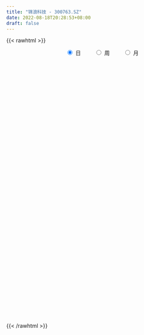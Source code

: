 ```yaml
---
title: "锦浪科技 - 300763.SZ"
date: 2022-08-18T20:28:53+08:00
draft: false
---
```

{{< rawhtml >}}
    <div style="text-align: center">
        <label style="padding: 1rem;"><input style="margin-right: .5rem" type="radio" name="period" value="D" checked onclick="period_change(this)">日</label>
        <label style="padding: 1rem;"><input style="margin-right: .5rem" type="radio" name="period" value="W" onclick="period_change(this)">周</label>
        <label style="padding: 1rem;"><input style="margin-right: .5rem" type="radio" name="period" value="M" onclick="period_change(this)">月</label>
    </div>
    <div id="chart" style="height: 700px;"></div> 
    <script type="text/javascript">
        const D_v = [40279.92,31168.54,26721.08,28369.38,25447.41,21806.49,27918.31,25628.71,38526.8,26231.8,24720.25,30643.71,26697.5,17139.54,19876.31,12736.8,14596.2,25427.96,15307.83,22863.9,20384.42,12599.42,11536.95,14955.8,16610.98,11494.59,9648.2,14814.1,17133.3,24264.2,19440.7,34513.9,39365.02,21603.6,38264.77,35035.13,19020.4,13875.3,23245.35,28483.9,15773.4,13287.3,17046.92,12385.1,27532.18,29155.22,26306.66,20721.39,21154.74,23249.9,17548.76,17144.36,18499.4,41276.29,21236.12,24826.1,21841.26,13998.0,30162.97,29680.68,23375.59,26377.7,20143.56,32414.74,21945.8,21957.44,18037.4,28616.95,17039.57,13580.81,12631.19,11256.21,17411.86,10955.0,14649.59,16531.97,22468.83,16587.07,14781.29,13678.29,8759.86,12810.75,14225.4,16498.48,12405.4,16312.4,15534.86,43201.67,33013.53,40260.75,27670.63,26703.7,28642.67,24816.56,17657.58,19869.63,19706.71,17432.09,33342.29,26842.65,28414.51,21382.72,26833.52,24219.33,25187.77,34716.99,23920.76,23130.6,35795.06,25558.79,25449.47,20877.87,19812.17,20897.28,13045.47,13015.75,12749.06,21970.42,20253.64,22012.93,28811.44,19296.47,22007.93,22491.28,26289.63,26251.55,23770.77,19723.42,17548.15,21526.48,36782.7,24168.78,19114.51,28396.15,23170.01,18652.26,20465.85,18139.62,13504.52,12297.7,13942.19,14930.26,11644.8,28467.24,20004.76,26312.21,21000.89,18284.0,18852.15,22712.73,26631.5,21877.98,16755.42,12976.86,20182.57,10660.72,12549.65,11009.35,8555.09,15298.24,20240.94,44934.76,34381.56,23375.61,24433.76,19002.94,24161.32,14983.26,24044.93,15587.47,19421.61,24091.07,16718.08,24948.04,22813.54,34126.82,19052.6,20989.77,22353.75,46838.96,32712.46,26419.03,23353.4,26324.79,28412.23,20111.38,24277.94,14496.6,21176.0,15164.22,19083.0,23998.1,15727.05,19151.52,18223.32,23888.0,17011.78,12719.19,15504.82,12440.7,16612.86,18102.03,14996.77,16362.31,24236.62,17671.14,19567.77,14940.46,13286.74,42911.69,50868.8,28828.65,29366.08,23047.48,26191.18,28423.55,23160.55,21438.12,37913.66,29102.09,24174.88,34376.74,53568.63,49820.72,49557.46,37653.97,41315.58,65644.3,58296.97,55300.93,40581.29,59485.91,34245.28,49438.06,33222.32,40963.57,36530.47,43614.03,62646.32,44026.79,46885.67,67654.13,63249.34,70448.99,64057.13,62259.43,111948.74,65419.67,54836.5,66969.35,59779.71,79156.83,54050.5,46431.98,57796.08,49735.98,51453.64,50715.21,52988.84,41667.63,50009.57,49152.6,55425.97,45054.72,43230.28,51731.79,36470.88,66169.55,63036.29,52860.62,48500.7,36884.0,58849.88,50468.62,56695.55,61638.82,42599.93,41093.0,46772.68,37137.24,25361.53,35373.94,76799.38,68957.99,40392.73,51375.35,38556.61,35258.44,34553.18,33141.05,56235.25,58420.79,41435.19,41202.1,59217.37,47046.83,34001.27,40320.35,58598.98,35401.4,41496.53,27930.79,69880.34,55647.97,45285.03,46258.28,41472.67,34823.3,35356.46,56023.01,33550.31,37288.35,34509.04,29792.73,32569.15,32746.76,25144.03,52184.6,48576.0,39737.76,47659.51,41168.8,39720.63,67596.56,63575.29,35411.33,31974.44,28322.05,25060.21,22349.61,40442.95,36782.39,42236.79,26067.85,18101.59,19407.64,22404.56,40844.28,54130.99,36468.76,25110.11,26788.98,25595.12,19512.71,23058.63,22947.25,27503.0,47326.39,41638.15,34342.42,31037.1,54623.65,31126.38,30516.88,39485.05,31621.18,34112.94,33631.77,31210.49,21590.44,22740.93,20964.04,54382.31,20244.45,31413.87,36521.08,38815.87,35565.42,35346.31,22984.85,21941.26,16553.57,12972.37,28828.6,18611.69,39233.3,24254.44,27543.0,29333.28,22827.92,23748.71,19168.49,23085.61,29760.19,23742.03,14072.12,17784.06,20140.84,38210.36,32398.52,30700.6,29765.89,16615.79,30125.8,42655.13,43155.42,26195.17,23884.08,56949.57,29331.6,22672.06,19648.98,20812.3,16395.45,23526.65,18320.82,12620.99,17402.11,14789.9,16261.4,20035.16,19348.24,16375.4,30916.14,31250.99,23226.03,20407.15,33034.68,19289.14,17310.2,28286.75,28419.18,43213.79,31219.32,35381.66,27430.4,17179.25,18158.84,28177.85,24756.19,15773.8,18470.01,12495.29,13186.95,21653.01,27426.5,22961.91,23426.11,19379.9,19053.86,24478.62,18624.39,16060.76,27732.34,33581.6,25898.13,31847.67,31949.46,28349.06,27033.28,50273.44,42937.26,107552.17,61654.28,54179.07,44576.69,98474.27,92763.03,96280.41,71699.01,48686.6,45806.59,43342.28,54538.0,52113.68,34752.63,49661.52,46412.84,39298.82,62745.7,68935.89,45159.87,43060.33,43652.44,49444.85,47861.57,89036.64,57302.64,34851.33,42648.55,40935.33,38618.0,39484.33,56196.5,43502.14,67705.96,75758.72,53616.5,38909.61,31107.59,29110.45,50328.74,27679.71,25748.76,34655.82,17228.64,30090.6,27968.92,24767.18,43797.48]
const D_histogram = [0.0,-0.0357378917,0.115486699,0.3648560883,0.8003211302,1.2958665991,1.897779487,2.5106992451,2.3964145259,1.7949523772,1.6603275708,0.7724180056,0.4699356617,0.2160450992,-0.2351647164,-0.6084481595,-0.6675122983,-0.6730692094,-0.5909329791,-0.9239365469,-1.051493792,-1.0609814092,-1.1058688116,-0.8764238194,-0.5929147873,-0.5953548879,-0.5808936421,-0.9451989941,-1.3431376049,-1.7018589404,-1.8142048907,-0.6950718831,0.2185949731,0.6806695233,1.4529520088,2.1576145127,2.5119172513,2.5904141421,1.944848467,1.8870114676,1.3813308792,0.8595416542,0.3632606581,-0.0261121552,0.4007918113,1.6765995531,2.1993323333,2.2865601546,1.9819095399,1.2458936483,0.6281615646,-0.2259061921,-0.7309889811,-0.7237099257,-0.9894432946,-1.5288110929,-1.6303787717,-1.5825186028,-0.8936227807,-0.6117609791,-0.3973759093,-0.0211893168,-0.1261324876,-0.6825647967,-0.7094905648,-1.0996685676,-1.3327197373,-1.2682375148,-1.4338479893,-1.3469059915,-1.3948034923,-1.5189731667,-1.9356100139,-2.0855578923,-1.9395882199,-1.6343487759,-0.9001337678,-0.3814823639,-0.1595545862,-0.4003590742,-0.5851692847,-0.7442832435,-0.5371057527,-0.4686355619,-0.3045543998,-0.3360659333,-0.3116165782,0.4754960835,1.1851918154,2.4465505687,3.2251048297,3.7377603141,4.0898437187,3.921026647,3.5762417919,3.1278960694,2.9494644597,2.5203681061,3.1500433616,2.8332334164,3.0814148448,2.7083382447,1.0817607119,0.1103552955,-0.1680716566,-0.3194536645,-0.6390895766,-0.6056294388,0.3099217758,0.1303788513,-0.9287350815,-1.3481080952,-1.6528772566,-1.9432905722,-1.9210642196,-1.5362948087,-1.2281386412,0.0161130358,0.9853843448,2.179799299,3.6398396872,4.0640879974,4.5013172293,4.2402266069,4.4261488568,3.9930082676,3.4228578652,2.8444405747,2.3835976724,2.3463872392,1.5585178471,0.4393692856,0.2085609545,-1.6204386154,-2.0075582125,-3.1629779771,-4.457759368,-5.5225389718,-6.1788331935,-6.8445927592,-6.6974199189,-6.5162667793,-6.0372348321,-6.2686389598,-6.1518242537,-6.6678408518,-7.0245238569,-6.4501869848,-5.2809078789,-4.0975054618,-4.0549733344,-3.6139058114,-2.9066580343,-2.1587503618,-1.8529661193,-1.3874645314,-1.0747533754,-0.9540763435,-0.6279768149,0.2617668716,0.724926562,2.437252752,3.0445761665,4.1234921098,4.4498824386,4.6749362341,3.9614174479,3.194068587,1.9204899475,0.8731873869,0.1469804234,-0.0549711123,-0.0860962113,-0.0089609262,0.6304226895,1.3715545559,1.7579586309,1.9290341703,2.3506416324,3.9643828052,5.0051241844,5.9838778278,6.5825019237,6.8518121011,6.0304618256,4.591832849,2.8472095497,1.185300068,0.5409744448,-0.1215982986,-0.6712529491,-0.5339428463,-0.5202313358,0.0744380179,0.4339200752,1.2139183403,1.155735588,0.8578780505,0.1292564773,-0.3183646858,-0.3142279818,0.561959998,0.6630820343,-0.3736011107,-1.6872508915,-2.2676918494,-3.1021948924,-3.2907977839,-2.9186913741,-0.4134446753,1.4694119383,2.6648329109,1.8845403414,2.0487058111,2.3907891137,3.4445047786,3.8485997816,4.0580771961,4.184692173,4.0830131169,4.4424502912,6.021118139,-1.1200819182,-5.3936716979,-8.6508305647,-10.2144418862,-10.9080746841,-9.5337742101,-8.040028692,-6.9685480882,-5.4043002073,-4.4904965427,-3.7221040398,-2.1276807517,-1.3118912846,-1.3429976972,-0.6813130483,0.815425978,4.412585586,6.3343227514,8.2407540497,6.4923072001,6.6276449195,8.8098438219,10.1079091784,9.2418716574,5.1368796065,3.3144754573,2.0119858218,2.7059902424,3.4747702152,2.5580494864,1.2314685512,-0.1506147518,-2.300070409,-3.4251838368,-3.8012672801,-4.7203605643,-5.2724753875,-5.2224017363,-4.3816442374,-3.2816906589,-1.2404682935,-0.7377501555,-0.8710968141,0.1030214866,-0.1677488249,-2.2610351532,-4.1634731257,-5.8881268377,-6.5857587061,-6.5663938824,-7.2202710113,-7.0826315408,-6.1189544896,-6.3480416161,-5.6804748471,-4.854580419,-4.8934173531,-4.7475806868,-4.3398669207,-3.5191191883,-1.2115423685,1.1962629972,2.5736571122,3.9546596244,4.752356363,4.4617147105,3.928588695,3.7130241835,5.1448086706,6.6467586796,7.2372646081,7.3992211962,6.2678323908,5.5591082623,4.6605136673,4.1835550466,4.8351124057,4.8699198225,4.4216349896,3.7343952792,2.5834735785,0.5065010019,-1.6015601732,-3.2869259578,-4.1309662235,-4.3952950134,-4.2060271924,-4.6862250459,-5.0147471953,-5.0861717372,-4.5860845338,-4.6089151451,-4.6082890722,-4.2091570677,-3.7292085339,-2.3664909112,-0.5994758867,0.4183651569,-0.0583386519,-0.9169850432,-0.6354111683,0.9499570889,1.7203054673,1.8295739942,1.7488032977,1.8120967294,1.1707287129,0.8755232889,1.0705034246,1.5811211272,2.3255735934,2.4658017398,2.2213626793,1.7646324594,1.6676517409,0.2179508347,-2.1119617673,-3.77151144,-4.688107359,-5.1166757092,-5.6091954459,-5.5779761101,-4.7236726116,-3.8201774621,-2.6003119582,-0.8757735132,-1.2316078362,-1.1742836725,-0.9968127012,-0.9406058841,-1.0779940373,-1.491076083,-0.7972495413,-0.1742626564,0.8609057869,1.1958124605,1.8928600968,2.2820873547,2.7048532604,3.1822166795,4.7821618442,5.2193698679,5.9402294741,5.6420216952,4.4806645746,3.303135329,1.1983643809,0.0616615792,-1.3150383893,-2.4032371229,-3.0406788249,-2.0986788821,-1.5750968709,0.0874202501,1.1709330205,1.4504391284,2.1697836139,2.8107254718,2.9464294702,2.8301265563,3.2332605417,3.6296932282,3.0943185022,2.0399517803,1.6107421727,1.4773258079,0.6643752946,-0.0394433767,0.0417830331,-0.8558226782,-1.7129453792,-1.6317670084,-1.3535801834,-1.9717292943,-2.5519142423,-2.7446887908,-3.8474203459,-4.0205745352,-4.1461460544,-4.3809380289,-4.4142815059,-4.1531987304,-3.0295848681,-2.4684268124,-1.9447241532,-1.9882708868,-1.8342648848,-1.6209560243,-2.1456912931,-2.4101132469,-2.8002606029,-3.5238115733,-3.2335745324,-2.0528307663,-0.7917107641,-0.4290308403,-0.4375500707,-0.4520095292,-0.7868541401,-0.5590494901,0.9935371299,1.7324759148,2.4612010869,2.9680444958,2.5864481834,2.5536366997,3.3071428351,4.1235539534,4.5104673181,4.3946767355,3.8392392494,3.6795463206,3.8999859144,4.6113801455,5.084914725,5.8617937733,5.67194853,5.0123262198,-0.5842982705,-4.1840884314,-5.9677447969,-6.2966578349,-6.7626054648,-6.5649522101,-5.7074489939,-4.6176412432,-3.8704527292,-3.3626150372,-2.7838009986,-2.3178768212,-3.021008122,-3.3595063253,-2.921391271,-2.1927841576,0.4077776835,2.3698138268,4.3734882332,5.66348178,6.4702945409,6.9127501414,7.2180719571,6.5389783551,6.2974139488,5.8114714141,5.979753886,5.250991631,4.4086869037,4.7948269445,3.4640581837,2.5121696574,1.3473428541,0.731178495,0.6395104868,0.5646751856,2.0716644568,1.6867092032,1.2503408836,0.8515509967,0.6375923015,0.1663391001,-0.1106428868,0.0935279754,-0.2891328986,-1.0763257259,-0.2481670464,0.3370792269,-0.1452497822,-0.7158850836,-1.1833266148,-0.92900685,-0.6553503133,-0.2771265692,-0.3056630246,-0.7445859264,-0.3030449196,-0.0896174703,0.3189314783,1.8002162788]
const D_fast = [0.0,-0.0446723647,0.1354239008,0.4760073122,1.1115526366,1.9310647554,3.007422515,4.2480170843,4.7328359967,4.5801119423,4.8605690285,4.1657639647,3.9807655362,3.7808862485,3.2708852539,2.7454897709,2.5195475575,2.345723344,2.2801263295,1.716138625,1.325707932,1.0509749624,0.7296203571,0.7399593944,0.8752397297,0.7239609072,0.5931987424,-0.0074063581,-0.74112937,-1.5253154407,-2.0912126136,-1.1458475768,-0.1775319773,0.4547099537,1.5902304414,2.8342965735,3.8165786249,4.5426790512,4.3833254929,4.7972413604,4.6368934917,4.3299896802,3.9245238487,3.5286229966,4.055724916,5.750682546,6.8232484095,7.4821162694,7.6729430398,7.2484005603,6.7877088676,5.877164563,5.1893345287,5.0156861026,4.5025919101,3.5810213386,3.0718589668,2.724089485,3.189579612,3.3185011688,3.4335422613,3.8044315246,3.6679552319,2.9408817237,2.7365833144,2.0714881696,1.5052570656,1.2526799093,0.7286074375,0.4788229375,0.0822245636,-0.4216884025,-1.3222277531,-1.9935651047,-2.3324924872,-2.4358402372,-1.926658671,-1.503377858,-1.321338727,-1.6622329835,-1.9933355152,-2.3385202848,-2.2656192322,-2.3143079318,-2.2263653697,-2.3418933866,-2.395348176,-1.4893614934,-0.4833678077,1.3896285878,2.9744590562,4.4215546191,5.7960989534,6.6075385434,7.1568141363,7.4904424311,8.0493769364,8.2503726093,9.6675587051,10.059057114,11.0775922536,11.3816002148,10.02546286,9.0816462674,8.7612014011,8.5299559772,8.0505476709,7.9326004489,8.9256321075,8.7786838958,7.4873861926,6.7309861552,6.0129976797,5.236761721,4.7787220187,4.7794177274,4.7805392346,6.0288191706,7.2444365657,8.9838013447,11.3538016548,12.7940719643,14.3566305035,15.1555965328,16.4480559969,17.0131674746,17.2987315386,17.4314243917,17.5664809074,18.1158672841,17.7176273537,16.7083211137,16.5296530212,14.2955437974,13.4065346473,11.4603703883,9.0511491554,6.6057348087,4.4047322886,2.027824533,0.5006423937,-0.9472711615,-1.9775479223,-3.77611179,-5.1972531473,-7.3802299584,-9.4930439277,-10.5312538018,-10.6822016656,-10.523175614,-11.4943868201,-11.9567957501,-11.9762124815,-11.7679923995,-11.9254496868,-11.8068142317,-11.7627914195,-11.8806334736,-11.7115281487,-10.7563427443,-10.1119514133,-7.7903120353,-6.4218445792,-4.3120556085,-2.87319467,-1.479406816,-1.2025712402,-1.1714029544,-1.9648591071,-2.7938648209,-3.4833266785,-3.6990209923,-3.7516701442,-3.6767750906,-2.8797858026,-1.7957652971,-0.9698715644,-0.3165374824,0.6927303878,3.2975672618,5.5895896872,8.0643127875,10.3085623643,12.290825567,12.9770907479,12.6864199836,11.6535990716,10.288014607,9.7789325951,9.0859602769,8.3684923892,8.3723167804,8.2559704569,8.8692493151,9.3372113912,10.4206892413,10.6514403861,10.5680523612,9.8717449074,9.3445325728,9.2701122814,10.2867902607,10.5536828056,9.4235993829,7.6881368792,6.5407729589,4.9307211928,3.9194188553,3.5618524216,5.9637379516,8.2139475498,10.0755767501,9.766419266,10.4427611885,11.3825417695,13.2973836291,14.6636285774,15.887625291,17.0604133112,17.9794875342,19.4495372813,22.5334846639,15.1122641271,9.490256423,4.070389915,-0.0468318781,-3.467483347,-4.4766264255,-4.9928880804,-5.6635444986,-5.4503716696,-5.6591921407,-5.8213256477,-4.7588225476,-4.2710059016,-4.6378617385,-4.1465053516,-2.4459098308,2.2543961736,5.7597140269,9.7263338376,9.600963788,11.3932127373,15.7778725952,19.6029152463,21.0473456396,18.2265734904,17.2327882055,16.4332950255,17.8037970067,19.4412695332,19.1640611761,18.1453473786,16.7256103877,14.0011371283,12.0197277413,10.693327478,8.5941440526,6.7239103826,5.4683835997,5.2137300393,5.4932609531,7.224366245,7.5426468442,7.1915259821,8.1913996544,7.8786921367,5.2201470201,2.2768407661,-0.9198446553,-3.2639162002,-4.886149847,-7.3450947288,-8.9781131435,-9.5441747147,-11.3602722452,-12.112824188,-12.5005748646,-13.762766137,-14.8038246424,-15.4810776065,-15.5401096711,-13.5354184435,-10.8285473285,-8.8077389355,-6.4380715172,-4.4522856878,-3.6274986627,-3.1784775044,-2.4657859701,0.2522006847,3.4158403636,5.8156624442,7.8274243312,8.2629936236,8.9440465607,9.2105803825,9.7795105234,11.639845984,12.8921333564,13.5492572709,13.7956163803,13.2905630742,11.3402157481,8.8317645297,6.3246672556,4.447885434,3.0847328908,2.2224939137,0.5707397987,-1.0114691495,-2.3544366257,-3.0008705558,-4.1759299533,-5.3273761485,-5.9805334109,-6.4328870106,-5.6617921157,-4.0446460628,-2.9222137301,-3.4135022018,-4.501394854,-4.3786737711,-2.5558162416,-1.3553914964,-0.7887294709,-0.4322993431,0.084018271,-0.2646675673,-0.3409921691,0.1216138228,1.0275118072,2.3533576717,3.1100362531,3.4209378624,3.4053657573,3.725297974,2.3300847766,-0.5278182673,-3.1302458,-5.2188685588,-6.9266058363,-8.8214244345,-10.1846991261,-10.5113137806,-10.5628629966,-9.9930754822,-8.4874804155,-9.1512166976,-9.387463452,-9.4591956561,-9.6381403099,-10.0450269725,-10.830878039,-10.3363638826,-9.7569426617,-8.5065477717,-7.872687983,-6.7024253225,-5.7426762259,-4.6436970052,-3.3707794162,-0.5752937905,1.1667567002,3.372673675,4.4849713199,4.4437803429,4.0920349296,2.2868550767,1.1655676697,-0.5398918961,-2.2288999103,-3.6265113186,-3.2091810963,-3.0793733028,-1.3950011193,-0.0187550938,0.6233607961,1.8851511852,3.228774411,4.1010857769,4.6923145021,5.9037636229,7.2076196164,7.445824516,6.9014457392,6.8749216748,7.110836762,6.4639800723,5.7503005568,5.8419727249,4.7304113441,3.4450522982,3.118288917,3.0580806962,1.9469992617,0.728835753,-0.1501109931,-2.2146976347,-3.3929954578,-4.5551034906,-5.8851299723,-7.0220438258,-7.7992607329,-7.4330430877,-7.488991735,-7.4514701141,-7.9920845694,-8.2966447886,-8.4885749342,-9.5497330263,-10.4166832918,-11.5068957986,-13.1113996622,-13.6295562545,-12.9620201799,-11.8988278688,-11.643405655,-11.7613124031,-11.8887742439,-12.4203323899,-12.3322901123,-10.5313192099,-9.3592614463,-8.0152360025,-6.7663814695,-6.5013657361,-5.8957680449,-4.3154762008,-2.4681765941,-0.9536463998,0.0292322014,0.4336045277,1.1937981791,2.3892342515,4.253473519,5.9982367796,8.2405642713,9.4687061605,10.0621654052,4.3194663473,-0.3263459214,-3.6019384861,-5.5050159828,-7.661614979,-9.1051997769,-9.674558809,-9.7391613692,-9.9595860375,-10.2924021048,-10.4095383159,-10.5230833437,-11.9814666751,-13.1598414597,-13.4520742231,-13.2716631491,-10.5691568871,-8.0146672872,-4.9176208224,-2.2117568307,0.2126295655,2.3832727013,4.4931125063,5.4487634931,6.7815525739,7.7484778929,9.4116988363,9.9956844889,10.2555514876,11.8403982645,11.3756440496,11.0517979377,10.2238068478,9.7904371125,9.858646726,9.9249802212,11.9498856066,11.9866076538,11.8628245552,11.6769224174,11.6223617976,11.1926933713,10.8880506627,11.1156035187,10.66065942,9.6043851612,10.3705020791,11.0400181592,10.5213767045,9.7717701322,9.0084969473,9.0305649996,9.140383958,9.4493260597,9.3443738482,8.7193044648,9.0850842417,9.2761073235,9.7643891417,11.6957280119]
const D_slow = [0.0,-0.0089344729,0.0199372018,0.1111512239,0.3112315064,0.6351981562,1.109643028,1.7373178392,2.3364214707,2.785159565,3.2002414577,3.3933459591,3.5108298746,3.5648411493,3.5060499703,3.3539379304,3.1870598558,3.0187925534,2.8710593087,2.6400751719,2.3772017239,2.1119563716,1.8354891687,1.6163832139,1.468154517,1.3193157951,1.1740923846,0.937792636,0.6020082348,0.1765434997,-0.277007723,-0.4507756937,-0.3961269504,-0.2259595696,0.1372784326,0.6766820608,1.3046613736,1.9522649091,2.4384770259,2.9102298928,3.2555626126,3.4704480261,3.5612631906,3.5547351518,3.6549331046,4.0740829929,4.6239160762,5.1955561149,5.6910334999,6.0025069119,6.1595473031,6.1030707551,5.9203235098,5.7393960284,5.4920352047,5.1098324315,4.7022377386,4.3066080878,4.0832023927,3.9302621479,3.8309181706,3.8256208414,3.7940877195,3.6234465203,3.4460738791,3.1711567372,2.8379768029,2.5209174242,2.1624554269,1.825728929,1.4770280559,1.0972847642,0.6133822608,0.0919927877,-0.3929042673,-0.8014914613,-1.0265249032,-1.1218954942,-1.1617841407,-1.2618739093,-1.4081662305,-1.5942370413,-1.7285134795,-1.84567237,-1.9218109699,-2.0058274532,-2.0837315978,-1.9648575769,-1.6685596231,-1.0569219809,-0.2506457735,0.683794305,1.7062552347,2.6865118964,3.5805723444,4.3625463617,5.0999124767,5.7300045032,6.5175153436,7.2258236977,7.9961774089,8.6732619701,8.943702148,8.9712909719,8.9292730578,8.8494096416,8.6896372475,8.5382298878,8.6157103317,8.6483050445,8.4161212742,8.0790942504,7.6658749362,7.1800522932,6.6997862383,6.3157125361,6.0086778758,6.0127061348,6.259052221,6.8040020457,7.7139619675,8.7299839669,9.8553132742,10.9153699259,12.0219071401,13.020159207,13.8758736733,14.586983817,15.1828832351,15.7694800449,16.1591095067,16.2689518281,16.3210920667,15.9159824128,15.4140928597,14.6233483654,13.5089085234,12.1282737805,10.5835654821,8.8724172923,7.1980623126,5.5689956177,4.0596869097,2.4925271698,0.9545711064,-0.7123891066,-2.4685200708,-4.081066817,-5.4012937867,-6.4256701522,-7.4394134858,-8.3428899386,-9.0695544472,-9.6092420377,-10.0724835675,-10.4193497003,-10.6880380442,-10.92655713,-11.0835513338,-11.0181096159,-10.8368779754,-10.2275647874,-9.4664207457,-8.4355477183,-7.3230771086,-6.1543430501,-5.1639886881,-4.3654715414,-3.8853490545,-3.6670522078,-3.6303071019,-3.64404988,-3.6655739328,-3.6678141644,-3.510208492,-3.167319853,-2.7278301953,-2.2455716527,-1.6579112446,-0.6668155433,0.5844655028,2.0804349597,3.7260604406,5.4390134659,6.9466289223,8.0945871346,8.806389522,9.102714539,9.2379581502,9.2075585755,9.0397453383,8.9062596267,8.7762017927,8.7948112972,8.903291316,9.2067709011,9.4957047981,9.7101743107,9.74248843,9.6628972586,9.5843402631,9.7248302626,9.8906007712,9.7972004936,9.3753877707,8.8084648083,8.0329160852,7.2102166392,6.4805437957,6.3771826269,6.7445356115,7.4107438392,7.8818789246,8.3940553773,8.9917526558,9.8528788504,10.8150287958,11.8295480949,12.8757211381,13.8964744173,15.0070869901,16.5123665249,16.2323460453,14.8839281209,12.7212204797,10.1676100081,7.4405913371,5.0571477846,3.0471406116,1.3050035895,-0.0460714623,-1.168695598,-2.0992216079,-2.6311417959,-2.959114617,-3.2948640413,-3.4651923034,-3.2613358089,-2.1581894124,-0.5746087245,1.4855797879,3.1086565879,4.7655678178,6.9680287733,9.4950060679,11.8054739822,13.0896938839,13.9183127482,14.4213092037,15.0978067643,15.966499318,16.6060116897,16.9138788275,16.8762251395,16.3012075373,15.4449115781,14.494594758,13.314504617,11.9963857701,10.690785336,9.5953742767,8.7749516119,8.4648345386,8.2803969997,8.0626227962,8.0883781678,8.0464409616,7.4811821733,6.4403138918,4.9682821824,3.3218425059,1.6802440353,-0.1248237175,-1.8954816027,-3.4252202251,-5.0122306291,-6.4323493409,-7.6459944456,-8.8693487839,-10.0562439556,-11.1412106858,-12.0209904828,-12.323876075,-12.0248103257,-11.3813960476,-10.3927311415,-9.2046420508,-8.0892133732,-7.1070661994,-6.1788101536,-4.8926079859,-3.230918316,-1.421602164,0.4282031351,1.9951612328,3.3849382984,4.5500667152,5.5959554768,6.8047335783,8.0222135339,9.1276222813,10.0612211011,10.7070894957,10.8337147462,10.4333247029,9.6115932134,8.5788516575,7.4800279042,6.4285211061,5.2569648446,4.0032780458,2.7317351115,1.5852139781,0.4329851918,-0.7190870763,-1.7713763432,-2.7036784767,-3.2953012045,-3.4451701762,-3.3405788869,-3.3551635499,-3.5844098107,-3.7432626028,-3.5057733306,-3.0756969637,-2.6183034652,-2.1811026408,-1.7280784584,-1.4353962802,-1.216515458,-0.9488896018,-0.55360932,0.0277840783,0.6442345133,1.1995751831,1.6407332979,2.0576462332,2.1121339418,1.5841435,0.64126564,-0.5307611997,-1.8099301271,-3.2122289885,-4.6067230161,-5.787641169,-6.7426855345,-7.392763524,-7.6117069023,-7.9196088614,-8.2131797795,-8.4623829548,-8.6975344258,-8.9670329352,-9.3398019559,-9.5391143413,-9.5826800054,-9.3674535586,-9.0685004435,-8.5952854193,-8.0247635806,-7.3485502655,-6.5529960957,-5.3574556346,-4.0526131677,-2.5675557991,-1.1570503753,-0.0368842317,0.7888996006,1.0884906958,1.1039060906,0.7751464933,0.1743372125,-0.5858324937,-1.1105022142,-1.5042764319,-1.4824213694,-1.1896881143,-0.8270783322,-0.2846324287,0.4180489392,1.1546563068,1.8621879458,2.6705030812,3.5779263883,4.3515060138,4.8614939589,5.2641795021,5.6335109541,5.7996047777,5.7897439335,5.8001896918,5.5862340223,5.1579976775,4.7500559254,4.4116608795,3.918728556,3.2807499954,2.5945777977,1.6327227112,0.6275790774,-0.4089574362,-1.5041919434,-2.6077623199,-3.6460620025,-4.4034582195,-5.0205649226,-5.5067459609,-6.0038136826,-6.4623799038,-6.8676189099,-7.4040417332,-8.0065700449,-8.7066351956,-9.587588089,-10.3959817221,-10.9091894136,-11.1071171047,-11.2143748147,-11.3237623324,-11.4367647147,-11.6334782497,-11.7732406222,-11.5248563398,-11.0917373611,-10.4764370893,-9.7344259654,-9.0878139195,-8.4494047446,-7.6226190358,-6.5917305475,-5.464113718,-4.3654445341,-3.4056347217,-2.4857481416,-1.510751663,-0.3579066266,0.9133220547,2.378770498,3.7967576305,5.0498391854,4.9037646178,3.8577425099,2.3658063107,0.791641852,-0.8990095142,-2.5402475667,-3.9671098152,-5.121520126,-6.0891333083,-6.9297870676,-7.6257373172,-8.2052065225,-8.960458553,-9.8003351344,-10.5306829521,-11.0788789915,-10.9769345706,-10.3844811139,-9.2911090556,-7.8752386107,-6.2576649754,-4.5294774401,-2.7249594508,-1.090214862,0.4841386252,1.9370064787,3.4319449502,4.744692858,5.8468645839,7.04557132,7.9115858659,8.5396282803,8.8764639938,9.0592586175,9.2191362392,9.3603050356,9.8782211498,10.2998984506,10.6124836715,10.8253714207,10.9847694961,11.0263542711,10.9986935494,11.0220755433,10.9497923186,10.6807108871,10.6186691255,10.7029389323,10.6666264867,10.4876552158,10.1918235621,9.9595718496,9.7957342713,9.726452629,9.6500368728,9.4638903912,9.3881291613,9.3657247937,9.4454576633,9.895511733]
const D_data = [['2020-07-30', 85.0, 88.84, 83.84, 90.79],['2020-07-31', 88.1, 88.28, 86.3, 91.12],['2020-08-03', 89.1, 90.97, 86.08, 93.99],['2020-08-04', 91.0, 93.49, 87.08, 94.24],['2020-08-05', 93.5, 98.18, 92.82, 99.9],['2020-08-06', 98.8, 102.37, 96.0, 102.5],['2020-08-07', 101.99, 108.09, 92.13, 109.9],['2020-08-10', 105.0, 113.5, 103.2, 116.01],['2020-08-11', 112.0, 108.0, 102.5, 114.1],['2020-08-12', 105.0, 102.0, 97.8, 106.72],['2020-08-13', 102.0, 107.67, 100.02, 110.0],['2020-08-14', 104.68, 96.9, 96.9, 106.5],['2020-08-17', 94.66, 102.0, 94.5, 104.48],['2020-08-18', 102.01, 101.88, 101.0, 106.46],['2020-08-19', 102.99, 97.99, 95.1, 102.99],['2020-08-20', 97.69, 96.88, 95.38, 100.0],['2020-08-21', 99.61, 99.6, 96.67, 101.75],['2020-08-24', 97.0, 100.0, 95.1, 100.52],['2020-08-25', 100.0, 101.22, 98.77, 105.0],['2020-08-26', 102.53, 95.12, 94.84, 103.5],['2020-08-27', 94.79, 96.01, 88.89, 96.79],['2020-08-28', 94.0, 96.59, 93.52, 97.49],['2020-08-31', 97.9, 95.41, 94.9, 98.59],['2020-09-01', 96.0, 98.8, 94.0, 99.99],['2020-09-02', 98.83, 100.5, 96.88, 103.8],['2020-09-03', 99.47, 97.4, 96.4, 100.8],['2020-09-04', 95.54, 97.35, 93.08, 98.93],['2020-09-07', 98.49, 91.19, 91.0, 99.3],['2020-09-08', 91.2, 87.89, 87.0, 92.89],['2020-09-09', 87.49, 85.16, 83.81, 89.2],['2020-09-10', 82.52, 85.55, 82.52, 87.8],['2020-09-11', 85.0, 102.66, 83.11, 102.66],['2020-09-14', 105.01, 105.35, 103.21, 111.5],['2020-09-15', 106.53, 103.74, 102.31, 106.86],['2020-09-16', 102.82, 111.83, 101.01, 112.96],['2020-09-17', 108.98, 116.5, 107.88, 119.56],['2020-09-18', 115.11, 117.0, 111.5, 119.1],['2020-09-21', 119.0, 117.0, 114.13, 119.31],['2020-09-22', 116.96, 108.52, 108.02, 117.99],['2020-09-23', 112.21, 115.9, 108.0, 119.0],['2020-09-24', 113.0, 110.51, 110.0, 114.73],['2020-09-25', 111.31, 108.9, 107.3, 112.73],['2020-09-28', 109.44, 107.45, 104.0, 111.49],['2020-09-29', 107.01, 107.03, 106.0, 111.0],['2020-09-30', 106.09, 118.03, 105.65, 123.9],['2020-10-09', 130.0, 134.68, 128.12, 141.46],['2020-10-12', 135.91, 132.3, 128.5, 136.0],['2020-10-13', 133.0, 131.0, 124.98, 133.0],['2020-10-14', 126.28, 127.99, 124.26, 131.01],['2020-10-15', 128.89, 121.89, 120.0, 128.9],['2020-10-16', 123.01, 121.32, 119.26, 126.77],['2020-10-19', 124.0, 115.4, 114.84, 124.5],['2020-10-20', 116.66, 116.56, 113.1, 118.18],['2020-10-21', 117.01, 121.88, 112.8, 124.5],['2020-10-22', 116.08, 117.87, 113.89, 121.49],['2020-10-23', 120.0, 112.0, 108.0, 120.19],['2020-10-26', 110.49, 115.18, 106.41, 117.38],['2020-10-27', 116.01, 116.26, 113.0, 117.23],['2020-10-28', 116.31, 125.9, 116.31, 128.76],['2020-10-29', 122.5, 123.4, 121.01, 129.7],['2020-10-30', 127.76, 124.05, 124.0, 131.5],['2020-11-02', 122.4, 128.06, 122.4, 130.56],['2020-11-03', 127.41, 123.25, 120.18, 128.5],['2020-11-04', 122.74, 116.0, 112.8, 125.0],['2020-11-05', 117.72, 121.0, 117.72, 124.5],['2020-11-06', 122.98, 115.06, 112.0, 124.56],['2020-11-09', 116.0, 114.79, 112.21, 117.58],['2020-11-10', 115.0, 117.4, 111.73, 124.8],['2020-11-11', 116.88, 113.49, 112.69, 119.9],['2020-11-12', 114.0, 115.61, 111.22, 116.23],['2020-11-13', 115.01, 113.16, 111.51, 115.41],['2020-11-16', 113.01, 110.75, 107.35, 113.43],['2020-11-17', 110.0, 104.35, 102.0, 110.61],['2020-11-18', 103.77, 104.59, 102.0, 107.91],['2020-11-19', 105.62, 106.65, 102.13, 108.02],['2020-11-20', 107.02, 108.35, 104.8, 109.3],['2020-11-23', 108.3, 115.4, 106.29, 117.19],['2020-11-24', 115.35, 115.43, 113.1, 116.14],['2020-11-25', 115.99, 113.34, 113.3, 118.4],['2020-11-26', 112.42, 107.09, 107.0, 114.47],['2020-11-27', 107.08, 106.05, 105.05, 108.99],['2020-11-30', 106.12, 104.69, 103.2, 106.77],['2020-12-01', 103.61, 108.66, 103.61, 112.5],['2020-12-02', 110.0, 107.01, 102.5, 110.0],['2020-12-03', 106.85, 108.26, 105.17, 110.3],['2020-12-04', 106.57, 105.63, 104.6, 110.22],['2020-12-07', 106.01, 105.76, 105.0, 109.95],['2020-12-08', 105.0, 117.3, 104.6, 122.03],['2020-12-09', 117.14, 120.8, 117.0, 127.0],['2020-12-10', 123.0, 134.33, 119.0, 138.92],['2020-12-11', 133.0, 136.0, 130.29, 138.0],['2020-12-14', 138.0, 139.0, 134.02, 141.4],['2020-12-15', 138.7, 142.65, 135.02, 145.88],['2020-12-16', 142.0, 140.15, 134.81, 143.9],['2020-12-17', 137.73, 140.01, 136.88, 141.98],['2020-12-18', 140.0, 139.82, 137.75, 147.87],['2020-12-21', 142.15, 144.62, 141.57, 148.0],['2020-12-22', 142.45, 142.8, 141.69, 147.92],['2020-12-23', 146.0, 159.77, 144.49, 166.66],['2020-12-24', 157.08, 152.14, 146.66, 158.0],['2020-12-25', 151.92, 162.5, 150.03, 167.3],['2020-12-28', 161.5, 157.89, 151.0, 161.5],['2020-12-29', 156.49, 139.53, 138.5, 157.0],['2020-12-30', 140.01, 142.45, 140.01, 145.5],['2020-12-31', 145.04, 149.0, 142.41, 151.99],['2021-01-04', 146.23, 150.5, 145.28, 157.5],['2021-01-05', 146.48, 147.98, 142.02, 148.98],['2021-01-06', 147.79, 152.36, 144.01, 154.2],['2021-01-07', 152.7, 167.1, 152.7, 168.0],['2021-01-08', 166.0, 156.78, 152.01, 166.0],['2021-01-11', 155.0, 143.29, 139.8, 155.14],['2021-01-12', 143.01, 147.56, 142.7, 150.89],['2021-01-13', 148.44, 146.95, 142.99, 150.5],['2021-01-14', 145.0, 145.13, 136.04, 147.67],['2021-01-15', 144.0, 147.76, 141.49, 149.7],['2021-01-18', 148.0, 152.95, 142.01, 155.02],['2021-01-19', 153.3, 153.64, 152.5, 159.0],['2021-01-20', 153.69, 169.96, 153.0, 169.96],['2021-01-21', 170.0, 173.8, 166.0, 175.0],['2021-01-22', 174.88, 184.7, 174.0, 189.0],['2021-01-25', 185.49, 198.61, 185.0, 204.8],['2021-01-26', 192.91, 195.01, 189.12, 201.99],['2021-01-27', 194.9, 202.28, 183.0, 204.68],['2021-01-28', 194.0, 199.0, 190.63, 212.0],['2021-01-29', 201.91, 209.52, 201.91, 220.98],['2021-02-01', 211.01, 206.26, 203.66, 222.0],['2021-02-02', 206.26, 206.72, 194.06, 212.0],['2021-02-03', 209.87, 208.05, 208.0, 221.19],['2021-02-04', 203.81, 210.93, 203.0, 217.89],['2021-02-05', 209.01, 219.0, 207.01, 227.5],['2021-02-08', 215.0, 211.2, 177.0, 217.0],['2021-02-09', 203.9, 204.99, 198.0, 209.88],['2021-02-10', 204.99, 215.05, 204.77, 218.66],['2021-02-18', 221.0, 191.16, 190.0, 221.0],['2021-02-19', 192.56, 204.0, 190.39, 205.88],['2021-02-22', 205.8, 190.25, 190.18, 205.8],['2021-02-23', 188.13, 180.8, 177.78, 192.0],['2021-02-24', 179.4, 175.1, 173.29, 185.25],['2021-02-25', 179.49, 172.47, 171.2, 182.46],['2021-02-26', 168.1, 164.92, 163.34, 172.96],['2021-03-01', 169.15, 169.41, 165.12, 174.59],['2021-03-02', 171.98, 166.33, 160.1, 171.98],['2021-03-03', 164.01, 167.5, 162.13, 168.98],['2021-03-04', 165.56, 154.79, 150.2, 165.56],['2021-03-05', 154.65, 154.1, 153.08, 163.0],['2021-03-08', 155.0, 139.95, 139.51, 156.0],['2021-03-09', 142.05, 133.85, 130.46, 142.05],['2021-03-10', 139.85, 140.23, 136.53, 142.99],['2021-03-11', 143.14, 147.03, 139.0, 147.19],['2021-03-12', 148.33, 148.98, 143.0, 153.5],['2021-03-15', 147.99, 133.74, 132.1, 148.3],['2021-03-16', 139.0, 135.84, 134.18, 141.1],['2021-03-17', 138.68, 138.43, 131.51, 139.5],['2021-03-18', 137.1, 139.52, 135.75, 140.5],['2021-03-19', 134.78, 133.82, 130.11, 138.28],['2021-03-22', 133.0, 135.15, 131.78, 137.14],['2021-03-23', 136.9, 132.85, 129.61, 136.9],['2021-03-24', 132.23, 129.26, 127.34, 134.76],['2021-03-25', 126.69, 130.84, 126.69, 133.88],['2021-03-26', 130.98, 139.48, 130.98, 142.68],['2021-03-29', 140.9, 136.64, 132.0, 140.9],['2021-03-30', 138.0, 157.97, 136.3, 163.97],['2021-03-31', 157.0, 151.21, 147.24, 157.96],['2021-04-01', 152.38, 163.3, 152.0, 166.0],['2021-04-02', 159.34, 160.0, 157.16, 164.9],['2021-04-06', 159.51, 162.93, 158.0, 169.65],['2021-04-07', 161.72, 152.5, 149.35, 163.59],['2021-04-08', 153.05, 150.0, 148.88, 155.09],['2021-04-09', 148.17, 139.58, 138.23, 149.93],['2021-04-12', 140.01, 136.7, 134.48, 141.5],['2021-04-13', 136.29, 135.8, 134.68, 139.99],['2021-04-14', 137.11, 139.37, 136.23, 146.6],['2021-04-15', 137.0, 140.3, 135.0, 141.78],['2021-04-16', 139.05, 141.22, 134.5, 142.51],['2021-04-19', 138.23, 149.95, 138.23, 150.6],['2021-04-20', 149.01, 155.3, 147.88, 162.3],['2021-04-21', 155.32, 154.75, 149.31, 160.0],['2021-04-22', 159.88, 154.69, 148.0, 161.0],['2021-04-23', 153.5, 160.88, 153.5, 162.03],['2021-04-26', 164.0, 183.72, 164.0, 193.06],['2021-04-27', 185.19, 187.34, 183.01, 194.0],['2021-04-28', 191.2, 196.65, 185.6, 200.7],['2021-04-29', 196.0, 201.63, 192.44, 204.46],['2021-04-30', 201.48, 205.91, 200.0, 215.0],['2021-05-06', 204.0, 196.8, 193.0, 205.0],['2021-05-07', 193.74, 188.27, 185.26, 198.26],['2021-05-10', 189.27, 179.99, 178.56, 189.89],['2021-05-11', 176.99, 174.68, 171.0, 179.79],['2021-05-12', 174.69, 183.18, 174.69, 185.53],['2021-05-13', 179.46, 180.89, 177.01, 184.0],['2021-05-14', 183.26, 180.0, 170.0, 184.8],['2021-05-17', 180.0, 188.29, 180.0, 191.32],['2021-05-18', 184.26, 187.99, 183.28, 191.05],['2021-05-19', 187.0, 198.0, 184.9, 199.5],['2021-05-20', 195.0, 199.11, 193.78, 204.89],['2021-05-21', 205.0, 209.43, 200.6, 217.0],['2021-05-24', 208.07, 203.17, 192.0, 209.0],['2021-05-25', 199.0, 201.38, 198.12, 203.5],['2021-05-26', 200.37, 194.98, 192.2, 202.21],['2021-05-27', 194.76, 196.62, 192.88, 201.28],['2021-05-28', 197.05, 202.2, 197.05, 208.3],['2021-05-31', 199.2, 217.0, 198.0, 218.0],['2021-06-01', 213.99, 211.83, 205.19, 218.78],['2021-06-02', 213.88, 196.55, 195.48, 216.4],['2021-06-03', 195.53, 187.24, 182.0, 197.8],['2021-06-04', 186.75, 191.0, 181.85, 191.36],['2021-06-07', 188.25, 183.02, 178.0, 189.95],['2021-06-08', 183.2, 186.86, 182.02, 191.6],['2021-06-09', 188.01, 192.87, 184.5, 193.45],['2021-06-10', 195.03, 227.0, 195.03, 230.21],['2021-06-11', 228.69, 232.47, 222.8, 235.87],['2021-06-15', 234.0, 234.88, 229.18, 241.8],['2021-06-16', 235.8, 214.16, 213.88, 236.35],['2021-06-17', 219.1, 227.07, 217.0, 229.5],['2021-06-18', 227.67, 233.7, 227.07, 238.0],['2021-06-21', 231.5, 250.1, 227.11, 260.55],['2021-06-22', 254.84, 250.32, 242.1, 260.1],['2021-06-23', 251.09, 254.34, 248.0, 262.54],['2021-06-24', 273.1, 259.29, 252.3, 278.23],['2021-06-25', 256.1, 261.73, 254.0, 273.19],['2021-06-28', 262.05, 273.7, 259.67, 279.79],['2021-06-29', 275.0, 300.7, 274.39, 302.49],['2021-06-30', 176.88, 180.6, 165.23, 192.0],['2021-07-01', 179.6, 185.17, 175.0, 196.66],['2021-07-02', 178.01, 173.8, 171.0, 182.69],['2021-07-05', 172.4, 176.0, 169.43, 177.76],['2021-07-06', 177.0, 173.55, 169.51, 178.6],['2021-07-07', 168.08, 194.0, 166.02, 202.88],['2021-07-08', 196.0, 196.8, 191.0, 202.0],['2021-07-09', 194.92, 192.75, 182.51, 195.41],['2021-07-12', 198.0, 201.2, 191.01, 202.99],['2021-07-13', 198.0, 195.71, 194.0, 218.99],['2021-07-14', 192.0, 194.92, 190.21, 201.88],['2021-07-15', 190.0, 209.0, 190.0, 209.5],['2021-07-16', 206.79, 204.0, 203.76, 213.98],['2021-07-19', 201.05, 194.0, 191.64, 211.97],['2021-07-20', 194.7, 203.1, 194.5, 207.34],['2021-07-21', 209.18, 219.0, 207.0, 221.0],['2021-07-22', 218.0, 260.87, 216.23, 262.8],['2021-07-23', 250.0, 258.97, 245.89, 270.6],['2021-07-26', 259.6, 275.09, 245.0, 279.0],['2021-07-27', 276.09, 235.95, 235.0, 277.0],['2021-07-28', 228.89, 261.02, 222.6, 266.0],['2021-07-29', 265.01, 300.01, 261.08, 301.5],['2021-07-30', 295.0, 307.15, 295.0, 350.0],['2021-08-02', 300.35, 290.49, 278.05, 318.0],['2021-08-03', 278.0, 243.95, 235.0, 278.0],['2021-08-04', 245.0, 261.8, 240.1, 265.99],['2021-08-05', 260.0, 264.0, 246.0, 268.99],['2021-08-06', 260.0, 291.38, 256.5, 300.0],['2021-08-09', 285.0, 300.99, 270.0, 309.88],['2021-08-10', 293.9, 284.21, 269.83, 318.88],['2021-08-11', 273.01, 276.9, 270.0, 289.5],['2021-08-12', 278.0, 271.7, 262.18, 280.82],['2021-08-13', 261.0, 253.88, 251.0, 270.55],['2021-08-16', 248.0, 257.8, 245.2, 267.5],['2021-08-17', 260.49, 262.35, 256.08, 272.99],['2021-08-18', 256.08, 250.59, 242.1, 267.98],['2021-08-19', 246.0, 248.99, 237.5, 255.2],['2021-08-20', 247.0, 252.58, 245.76, 259.98],['2021-08-23', 252.96, 262.5, 248.99, 266.98],['2021-08-24', 263.91, 269.25, 258.0, 278.5],['2021-08-25', 265.0, 288.99, 265.0, 295.5],['2021-08-26', 288.0, 277.01, 275.5, 305.0],['2021-08-27', 272.78, 270.56, 262.0, 283.01],['2021-08-30', 263.0, 287.57, 260.3, 295.1],['2021-08-31', 283.37, 275.0, 271.0, 285.6],['2021-09-01', 270.0, 245.87, 238.5, 275.0],['2021-09-02', 240.34, 235.83, 227.77, 249.0],['2021-09-03', 232.0, 224.99, 220.0, 243.0],['2021-09-06', 225.0, 226.87, 213.94, 227.5],['2021-09-07', 225.28, 229.09, 222.0, 232.25],['2021-09-08', 231.1, 213.5, 213.0, 237.95],['2021-09-09', 214.21, 216.13, 206.0, 219.88],['2021-09-10', 219.0, 223.79, 211.12, 230.99],['2021-09-13', 224.45, 205.22, 200.66, 225.0],['2021-09-14', 205.63, 212.0, 203.59, 214.99],['2021-09-15', 216.0, 212.8, 208.66, 220.5],['2021-09-16', 212.9, 199.0, 196.66, 214.36],['2021-09-17', 200.0, 196.38, 189.5, 200.98],['2021-09-22', 196.47, 196.0, 193.03, 201.83],['2021-09-23', 198.64, 199.7, 194.0, 205.05],['2021-09-24', 199.0, 223.19, 193.81, 229.66],['2021-09-27', 225.0, 235.5, 217.04, 238.18],['2021-09-28', 231.2, 232.7, 228.5, 243.88],['2021-09-29', 226.0, 241.3, 225.0, 245.11],['2021-09-30', 242.02, 242.0, 236.38, 251.0],['2021-10-08', 242.0, 232.2, 226.2, 245.5],['2021-10-11', 236.0, 229.21, 227.0, 245.48],['2021-10-12', 229.0, 233.28, 227.07, 241.99],['2021-10-13', 235.46, 260.0, 234.0, 260.98],['2021-10-14', 257.97, 273.0, 256.0, 280.0],['2021-10-15', 274.38, 272.5, 263.58, 274.88],['2021-10-18', 279.99, 274.98, 266.89, 280.0],['2021-10-19', 273.0, 261.8, 256.61, 277.58],['2021-10-20', 259.01, 267.24, 258.49, 275.8],['2021-10-21', 268.97, 265.17, 262.0, 273.96],['2021-10-22', 266.0, 271.0, 255.08, 271.0],['2021-10-25', 269.5, 290.13, 269.5, 299.5],['2021-10-26', 293.35, 289.22, 285.0, 294.8],['2021-10-27', 288.12, 287.0, 284.51, 304.0],['2021-10-28', 283.0, 285.57, 282.88, 294.86],['2021-10-29', 277.8, 278.79, 260.59, 282.47],['2021-11-01', 273.21, 261.2, 254.9, 274.7],['2021-11-02', 255.02, 250.53, 246.2, 258.0],['2021-11-03', 250.02, 245.0, 238.02, 253.8],['2021-11-04', 246.65, 247.0, 245.0, 252.66],['2021-11-05', 243.52, 248.98, 240.01, 253.79],['2021-11-08', 247.38, 252.0, 245.31, 256.69],['2021-11-09', 256.68, 240.08, 239.0, 261.0],['2021-11-10', 234.98, 236.55, 232.46, 241.55],['2021-11-11', 237.0, 235.11, 234.51, 248.3],['2021-11-12', 237.0, 239.86, 234.85, 242.5],['2021-11-15', 237.96, 231.05, 229.89, 239.85],['2021-11-16', 231.04, 227.56, 225.0, 234.39],['2021-11-17', 229.0, 229.92, 225.8, 231.76],['2021-11-18', 232.0, 229.81, 225.05, 233.56],['2021-11-19', 229.81, 243.0, 228.2, 245.0],['2021-11-22', 245.5, 254.89, 245.5, 259.4],['2021-11-23', 258.0, 252.5, 251.0, 265.0],['2021-11-24', 250.98, 234.9, 233.5, 254.88],['2021-11-25', 236.2, 225.6, 225.36, 236.2],['2021-11-26', 225.37, 237.18, 225.36, 238.96],['2021-11-29', 234.0, 258.2, 232.8, 268.0],['2021-11-30', 262.0, 254.98, 245.52, 264.64],['2021-12-01', 254.98, 250.1, 247.2, 259.62],['2021-12-02', 240.0, 248.89, 235.03, 251.8],['2021-12-03', 248.89, 251.8, 241.42, 252.99],['2021-12-06', 254.97, 242.37, 240.5, 255.88],['2021-12-07', 242.01, 244.8, 237.0, 245.88],['2021-12-08', 244.5, 251.3, 243.28, 255.58],['2021-12-09', 249.28, 258.13, 247.01, 260.1],['2021-12-10', 257.0, 266.0, 252.0, 269.8],['2021-12-13', 266.41, 262.8, 260.66, 267.48],['2021-12-14', 260.52, 259.71, 258.0, 267.5],['2021-12-15', 260.97, 256.95, 256.0, 265.57],['2021-12-16', 257.43, 261.6, 254.01, 265.88],['2021-12-17', 257.02, 241.5, 237.1, 262.1],['2021-12-20', 237.93, 219.71, 217.62, 242.99],['2021-12-21', 218.0, 215.08, 209.28, 221.88],['2021-12-22', 216.6, 214.01, 212.0, 219.86],['2021-12-23', 214.0, 212.37, 211.13, 218.0],['2021-12-24', 213.88, 204.4, 203.0, 213.98],['2021-12-27', 203.2, 204.66, 199.51, 208.95],['2021-12-28', 204.68, 212.5, 204.6, 213.0],['2021-12-29', 213.58, 213.56, 210.88, 217.54],['2021-12-30', 215.58, 219.7, 212.0, 221.0],['2021-12-31', 229.0, 231.55, 224.06, 240.22],['2022-01-04', 230.0, 207.23, 206.93, 230.0],['2022-01-05', 208.48, 209.48, 202.14, 210.99],['2022-01-06', 205.45, 209.56, 200.55, 211.5],['2022-01-07', 207.35, 206.67, 189.94, 209.56],['2022-01-10', 201.0, 201.95, 200.31, 211.98],['2022-01-11', 203.98, 194.66, 191.88, 204.97],['2022-01-12', 197.43, 207.03, 192.58, 209.0],['2022-01-13', 205.9, 207.96, 199.11, 211.65],['2022-01-14', 202.73, 216.55, 202.73, 219.87],['2022-01-17', 210.89, 211.0, 210.57, 223.0],['2022-01-18', 214.0, 218.32, 208.88, 222.52],['2022-01-19', 217.15, 217.9, 212.0, 220.0],['2022-01-20', 216.05, 221.43, 214.13, 227.88],['2022-01-21', 221.0, 225.93, 221.0, 232.59],['2022-01-24', 226.0, 247.99, 224.0, 259.87],['2022-01-25', 249.47, 242.29, 240.91, 252.0],['2022-01-26', 247.0, 253.0, 245.99, 259.9],['2022-01-27', 248.88, 245.76, 240.0, 255.99],['2022-01-28', 246.56, 234.96, 226.27, 250.0],['2022-02-07', 240.41, 231.59, 218.5, 241.0],['2022-02-08', 227.36, 213.0, 206.2, 228.0],['2022-02-09', 213.0, 217.0, 210.81, 219.36],['2022-02-10', 216.34, 206.8, 203.98, 218.89],['2022-02-11', 206.14, 202.3, 201.63, 209.3],['2022-02-14', 201.0, 201.05, 198.88, 206.82],['2022-02-15', 204.19, 219.49, 200.2, 219.8],['2022-02-16', 220.0, 216.56, 214.46, 222.38],['2022-02-17', 215.37, 235.96, 215.0, 239.58],['2022-02-18', 231.75, 236.47, 230.08, 240.38],['2022-02-21', 235.77, 231.0, 220.09, 235.78],['2022-02-22', 225.0, 240.6, 224.3, 242.5],['2022-02-23', 240.56, 245.32, 238.8, 247.99],['2022-02-24', 243.3, 243.52, 240.35, 252.0],['2022-02-25', 249.0, 242.95, 240.0, 253.61],['2022-02-28', 242.96, 253.0, 238.76, 255.18],['2022-03-01', 256.79, 258.29, 253.01, 262.0],['2022-03-02', 257.19, 249.5, 240.0, 257.19],['2022-03-03', 249.49, 241.4, 241.0, 249.79],['2022-03-04', 236.0, 247.4, 235.82, 253.89],['2022-03-07', 246.45, 251.6, 243.62, 257.49],['2022-03-08', 255.98, 242.19, 237.71, 265.88],['2022-03-09', 245.01, 240.52, 226.08, 251.9],['2022-03-10', 248.35, 249.5, 244.01, 257.0],['2022-03-11', 245.0, 235.5, 229.0, 250.55],['2022-03-14', 232.79, 230.98, 226.8, 236.99],['2022-03-15', 228.99, 240.0, 226.36, 246.5],['2022-03-16', 247.01, 242.9, 222.28, 249.99],['2022-03-17', 244.44, 230.0, 227.06, 246.9],['2022-03-18', 225.0, 225.92, 215.77, 229.39],['2022-03-21', 225.56, 226.97, 223.0, 235.66],['2022-03-22', 212.53, 209.7, 204.0, 216.5],['2022-03-23', 212.0, 214.89, 206.98, 219.1],['2022-03-24', 214.89, 211.41, 205.15, 214.89],['2022-03-25', 216.16, 205.5, 204.0, 216.29],['2022-03-28', 203.28, 203.47, 200.52, 209.9],['2022-03-29', 205.5, 203.89, 203.47, 208.06],['2022-03-30', 206.0, 215.0, 203.89, 217.41],['2022-03-31', 214.99, 209.64, 206.0, 214.99],['2022-04-01', 209.7, 209.59, 207.95, 213.5],['2022-04-06', 208.0, 201.38, 200.88, 208.49],['2022-04-07', 200.21, 201.73, 197.04, 204.35],['2022-04-08', 200.0, 201.13, 198.5, 205.61],['2022-04-11', 197.1, 188.5, 187.17, 198.1],['2022-04-12', 189.89, 186.69, 182.0, 194.6],['2022-04-13', 185.0, 180.05, 180.0, 185.55],['2022-04-14', 181.0, 169.0, 166.21, 182.51],['2022-04-15', 169.0, 176.39, 162.1, 178.32],['2022-04-18', 174.0, 187.9, 172.1, 188.8],['2022-04-19', 190.38, 192.82, 190.38, 198.93],['2022-04-20', 180.0, 183.88, 178.89, 190.01],['2022-04-21', 182.16, 178.23, 177.3, 190.38],['2022-04-22', 178.24, 176.11, 171.98, 181.3],['2022-04-25', 171.98, 169.0, 167.01, 177.5],['2022-04-26', 171.01, 173.55, 169.25, 182.5],['2022-04-27', 170.83, 193.5, 170.83, 195.0],['2022-04-28', 190.6, 189.0, 187.22, 196.0],['2022-04-29', 188.32, 193.0, 182.0, 194.6],['2022-05-05', 192.09, 194.31, 187.99, 201.83],['2022-05-06', 188.09, 184.4, 183.0, 189.99],['2022-05-09', 183.99, 188.46, 182.01, 192.47],['2022-05-10', 184.0, 201.48, 182.8, 205.0],['2022-05-11', 203.16, 208.5, 198.0, 212.5],['2022-05-12', 206.52, 208.99, 203.5, 210.53],['2022-05-13', 208.99, 206.3, 200.3, 209.8],['2022-05-16', 207.8, 201.72, 200.1, 212.0],['2022-05-17', 203.0, 207.34, 201.01, 210.5],['2022-05-18', 206.6, 215.03, 206.5, 217.19],['2022-05-19', 211.19, 227.0, 209.5, 230.88],['2022-05-20', 231.0, 231.17, 223.05, 233.5],['2022-05-23', 231.17, 243.0, 228.19, 247.38],['2022-05-24', 242.0, 237.55, 235.0, 248.88],['2022-05-25', 234.85, 234.28, 227.3, 238.48],['2022-05-26', 156.8, 157.9, 155.0, 165.88],['2022-05-27', 159.0, 156.68, 154.01, 160.77],['2022-05-30', 157.22, 161.2, 156.0, 162.8],['2022-05-31', 161.87, 169.0, 158.48, 169.68],['2022-06-01', 166.42, 159.87, 159.06, 167.02],['2022-06-02', 158.1, 161.86, 155.21, 164.08],['2022-06-06', 159.72, 167.6, 159.3, 173.3],['2022-06-07', 170.5, 171.0, 167.02, 173.33],['2022-06-08', 169.7, 167.48, 163.39, 169.82],['2022-06-09', 167.48, 164.05, 162.16, 168.0],['2022-06-10', 163.0, 164.38, 158.9, 167.79],['2022-06-13', 162.25, 162.62, 159.86, 164.89],['2022-06-14', 160.24, 143.95, 140.0, 160.24],['2022-06-15', 145.0, 141.79, 139.5, 148.98],['2022-06-16', 142.79, 147.82, 142.0, 152.27],['2022-06-17', 146.48, 151.03, 146.0, 152.82],['2022-06-20', 161.0, 181.24, 161.0, 181.24],['2022-06-21', 184.0, 185.21, 177.95, 188.42],['2022-06-22', 185.23, 197.8, 185.23, 206.0],['2022-06-23', 198.0, 200.6, 191.2, 201.0],['2022-06-24', 200.0, 204.1, 197.01, 206.87],['2022-06-27', 206.82, 207.53, 201.68, 213.0],['2022-06-28', 207.54, 213.0, 204.3, 215.5],['2022-06-29', 208.5, 204.9, 202.97, 210.0],['2022-06-30', 206.5, 213.0, 201.5, 220.2],['2022-07-01', 212.13, 213.0, 210.1, 222.09],['2022-07-04', 210.27, 225.46, 207.77, 229.86],['2022-07-05', 225.0, 217.79, 213.83, 227.0],['2022-07-06', 213.68, 216.74, 213.0, 220.23],['2022-07-07', 216.46, 235.52, 215.55, 237.42],['2022-07-08', 236.0, 215.82, 213.58, 237.5],['2022-07-11', 218.29, 217.95, 211.98, 220.2],['2022-07-12', 217.03, 212.33, 208.0, 221.01],['2022-07-13', 212.14, 216.49, 212.14, 222.36],['2022-07-14', 216.5, 223.0, 214.21, 230.0],['2022-07-15', 223.22, 224.57, 221.35, 233.18],['2022-07-18', 235.0, 250.72, 234.6, 254.0],['2022-07-19', 249.0, 233.0, 232.29, 249.0],['2022-07-20', 233.0, 232.8, 230.5, 238.99],['2022-07-21', 232.6, 233.38, 226.89, 245.39],['2022-07-22', 232.0, 236.19, 229.0, 242.08],['2022-07-25', 235.91, 233.0, 223.95, 235.91],['2022-07-26', 233.51, 235.0, 232.0, 245.88],['2022-07-27', 237.0, 242.4, 236.01, 246.66],['2022-07-28', 245.23, 236.05, 233.0, 247.25],['2022-07-29', 242.5, 228.8, 226.8, 244.06],['2022-08-01', 226.68, 250.15, 225.0, 250.19],['2022-08-02', 245.0, 252.5, 242.0, 257.19],['2022-08-03', 256.5, 241.0, 239.89, 257.5],['2022-08-04', 241.0, 238.2, 234.0, 247.0],['2022-08-05', 240.42, 237.39, 233.5, 243.8],['2022-08-08', 234.3, 246.45, 224.92, 248.18],['2022-08-09', 246.29, 248.9, 243.06, 256.58],['2022-08-10', 245.0, 253.0, 243.0, 257.55],['2022-08-11', 259.0, 250.0, 241.19, 259.5],['2022-08-12', 246.9, 244.53, 242.63, 249.5],['2022-08-15', 244.0, 256.5, 244.0, 258.74],['2022-08-16', 258.24, 256.6, 253.01, 265.88],['2022-08-17', 256.0, 262.17, 254.38, 265.1],['2022-08-18', 264.97, 282.98, 260.0, 288.01]]
const W_v = [410.23,189167.27,211361.04,148283.91,86318.41,96562.64,29089.83,82130.78,80918.22,47294.88,76787.99,114830.42,75551.49,79646.42,61718.37,55380.31,37054.53,41868.3,31970.93,29634.75,70741.29,38509.73,58539.49,46813.11,69312.06,49718.4,63451.38,61448.88,10586.6,24814.23,28435.34,16210.61,19690.52,22349.32,20792.0,20097.0,14439.78,12487.66,14566.5,35050.32,92977.9,86930.97,124305.71,86589.53,67404.64,94225.34,164181.49,202393.78,156312.6,83717.45,76385.76,110675.16,153556.75,269304.37,164928.74,118916.28,126248.29,95389.89,90800.09,123131.89,206396.86,208684.65,258569.46,147694.4,222618.28,115274.85,171879.72,205234.02,174175.07,138675.14,160882.86,130262.67,145751.27,91046.35,96583.53,64246.52,110166.2,153288.92,94665.25,56964.2,29155.22,108981.45,122982.27,119058.5,122839.24,89905.92,70804.63,76275.34,72252.43,159681.44,117690.14,125738.25,97623.34,143122.2,100082.26,90001.8,118896.75,108820.37,80065.99,51566.16,83059.95,88989.25,107161.98,98424.33,58073.05,147366.63,82192.45,100766.27,119336.48,155648.64,48523.61,94197.76,100987.99,74289.35,91368.87,141575.46,107433.39,140037.97,211498.43,258211.75,216972.86,227781.18,312295.26,361433.6900000001,297215.1,246561.3,242873.14,270269.13,251398.75,229241.67,137534.85,199282.68,35258.44,223785.46,221787.92,233308.04,223487.25,196727.17,172437.27,216862.7,226879.67,166871.95,126825.92,168093.96,140347.98,161641.32,166862.43,130137.67,181377.58,132391.41,123900.4,122621.4,108444.01,151216.21,158747.31,152486.29,91676.21,48453.41,117925.93,113267.2,166520.7,44609.65,105336.69,97723.66,104962.88,103272.83,169452.91,310899.47,407903.3199999999,230553.18,267054.77,229179.06,264774.49,245506.9300000001,228502.87,155641.67,126624.18]
const W_histogram = [0.0,1.0121481481,1.5656505645,1.3249335339,1.1531423386,0.4201948124,-0.2823946343,-0.7912737136,-1.193016967,-1.5657335221,-1.2481240228,-1.3935965281,-1.4400789186,-1.1782047154,-1.1182834209,-0.8772953601,-0.8563689955,-1.0108087937,-1.1096879551,-1.1309304583,-1.0149431289,-0.9737012387,-0.8069433556,-0.6239383837,-0.2934171193,0.0707871276,0.2990035348,0.4108333054,0.392499559,0.2945628711,0.2475599086,0.2158738299,0.1770881478,0.2165305946,0.2022500298,0.2056386951,0.166487099,0.1687153951,0.1695750397,0.2833788985,0.5972939625,0.9167092908,1.4970689173,1.8102019722,1.986994128,2.2878957746,2.782806484,4.0658351182,3.7305319816,3.4435939805,2.8029611471,1.7074576929,1.4659250673,1.7006803121,1.2139292629,0.9639579605,0.1655645783,0.1963937856,0.40858082,-1.4161449209,-2.6024345964,-3.2381213883,-2.8542874723,-2.5872528679,-1.864820779,-1.0756463746,-0.2848337437,1.0609798114,1.4129940789,1.646298087,2.6003368836,4.2928801532,4.3714458839,4.3107471566,3.7917181675,3.2445755069,2.9914691904,3.5053827502,3.0330514584,3.059986797,3.8713752951,3.2079177719,1.905346743,1.6299154813,0.6662755348,-0.2272560245,-1.2151960434,-2.0475679936,-2.6141545496,-1.0135465101,0.169461701,2.231926087,2.4234886862,2.7848805281,2.1552892333,3.8657206121,6.1708883848,7.7349570378,7.8778273,6.6513678736,2.826963227,-0.6282575836,-3.3057601237,-5.9886396601,-7.1919153332,-6.4400039561,-7.1000527362,-7.1864898206,-5.7424932661,-1.7828048069,-0.4492924296,-0.232725727,1.678864636,2.2092722381,1.5877848969,3.634548985,4.6701199563,6.7172775728,1.8755563852,-0.2136124155,-0.9589261705,1.9694268097,6.6090431672,7.9818269536,5.8301097459,3.8790115986,3.3775008867,-0.2524570268,-2.8208115019,-6.2553678916,-6.578346758,-5.4296659559,-5.2322411848,-2.4322043045,-0.8097179973,0.5843606185,-0.6386782221,-2.116118724,-2.8883357652,-3.7432746767,-3.2922800148,-2.0656930214,-2.8823149548,-5.7343051742,-5.5991642219,-6.906503054,-6.815384096,-5.8688906871,-4.4448416854,-5.446548803,-3.6388134599,-1.9237560032,-0.4818586247,-0.3290798845,-0.8434976268,-2.4389955445,-3.0587250306,-3.8283147516,-5.6817168629,-6.5433433433,-5.6275132975,-5.2595032699,-3.2957216923,-0.2376360197,-2.994353101,-4.1599862198,-4.4275278566,-5.12083327,-1.7942143091,1.0628916743,3.0855078615,4.8504593783,6.5334915136,6.8488859042,7.2947342282,7.689814657,10.0129683948]
const W_fast = [0.0,1.2651851852,2.2101002427,2.3006165955,2.4171109848,1.7892121618,1.0160240565,0.3093265488,-0.3906709464,-1.154820882,-1.1492423884,-1.6431140258,-2.0496161459,-2.0822931216,-2.3019426823,-2.2802784615,-2.4734443458,-2.8805863425,-3.2568874926,-3.5608626104,-3.6986110632,-3.9007944827,-3.9357724384,-3.9087520625,-3.6515850779,-3.2696840491,-2.9667167582,-2.7521786612,-2.6723875179,-2.696683488,-2.6817964733,-2.6595140946,-2.6540277398,-2.5604526442,-2.5241707017,-2.4693723626,-2.466902184,-2.4224950391,-2.3792416345,-2.194593051,-1.7313544965,-1.1827618455,-0.2281349897,0.5375485583,1.2110892461,2.0839648364,3.2745771668,5.5740645804,6.1713944392,6.7453549333,6.8054623866,6.1368233557,6.2617719969,6.9216973198,6.7384285862,6.729446774,5.9724445363,6.0523721901,6.3667044295,4.1879424583,2.3510441338,0.9058269948,0.5760890427,0.1963104302,0.4525373243,0.972800135,1.69240433,3.3034628379,4.0087256252,4.6536041551,6.2577271725,9.0234904804,10.194917682,11.2119057439,11.6408062967,11.9048075128,12.3995684939,13.7898277413,14.0757593141,14.8676913519,16.6469236738,16.7854455935,15.9592112504,16.091258859,15.2941877962,14.3438422307,13.0521032011,11.7078392524,10.487714059,11.834935471,13.0603091074,15.6807550151,16.4781897859,17.5358017597,17.4450327733,20.1218943051,23.9697841741,27.4675920865,29.5799191736,30.0163017157,26.8986378758,23.2863526694,19.7824100983,15.6023706469,12.6011161405,11.7430265286,9.3079645644,7.4249050248,7.4332782628,10.9472655203,12.1684547902,12.326840061,14.658146583,15.7408722446,15.5163311277,18.471732462,20.6748334224,24.4013104321,20.0284783407,17.8859064362,16.9008611386,20.3215708212,26.6134479705,29.9816884953,29.2874987241,28.3061534764,28.6490179862,24.9559458161,21.6823884655,16.6839901028,14.7164245469,14.5076888601,13.397053335,15.5890391392,17.0090959471,18.5492647174,17.1665563214,15.1600861384,13.6657851559,11.8750275753,11.5029522334,12.2131159715,10.6759152994,6.3903487865,5.1256986833,2.0917340876,0.4790070216,-0.0417222412,0.2711163392,-2.0922279792,-1.194196001,0.0399224548,1.3613551772,1.4318639463,0.7065717973,-1.4986750066,-2.8830857503,-4.6097541592,-7.8835854863,-10.3810478025,-10.872096081,-11.818961871,-10.6791107164,-7.6804340487,-11.1857394053,-13.391369079,-14.76579268,-16.7393064109,-13.8612410273,-10.7384121253,-7.9444189727,-4.9668526113,-1.6504475976,0.377168269,2.64670015,4.9642342431,9.7906300797]
const W_slow = [0.0,0.253037037,0.6444496782,0.9756830616,1.2639686463,1.3690173494,1.2984186908,1.1006002624,0.8023460206,0.4109126401,0.0988816344,-0.2495174976,-0.6095372273,-0.9040884061,-1.1836592614,-1.4029831014,-1.6170753503,-1.8697775487,-2.1471995375,-2.4299321521,-2.6836679343,-2.927093244,-3.1288290829,-3.2848136788,-3.3581679586,-3.3404711767,-3.265720293,-3.1630119667,-3.0648870769,-2.9912463591,-2.929356382,-2.8753879245,-2.8311158875,-2.7769832389,-2.7264207314,-2.6750110577,-2.6333892829,-2.5912104342,-2.5488166742,-2.4779719496,-2.328648459,-2.0994711363,-1.7252039069,-1.2726534139,-0.7759048819,-0.2039309382,0.4917706828,1.5082294623,2.4408624577,3.3017609528,4.0025012396,4.4293656628,4.7958469296,5.2210170076,5.5244993234,5.7654888135,5.8068799581,5.8559784045,5.9581236095,5.6040873792,4.9534787302,4.1439483831,3.430376515,2.783563298,2.3173581033,2.0484465096,1.9772380737,2.2424830265,2.5957315463,3.007306068,3.6573902889,4.7306103272,5.8234717982,6.9011585873,7.8490881292,8.6602320059,9.4080993035,10.2844449911,11.0427078557,11.8077045549,12.7755483787,13.5775278217,14.0538645074,14.4613433777,14.6279122614,14.5710982553,14.2672992444,13.755407246,13.1018686086,12.8484819811,12.8908474064,13.4488289281,14.0547010997,14.7509212317,15.28974354,16.256173693,17.7988957892,19.7326350487,21.7020918737,23.3649338421,24.0716746488,23.9146102529,23.088170222,21.591010307,19.7930314737,18.1830304847,16.4080173006,14.6113948455,13.1757715289,12.7300703272,12.6177472198,12.559565788,12.979281947,13.5316000065,13.9285462308,14.837183477,16.0047134661,17.6840328593,18.1529219556,18.0995188517,17.8597873091,18.3521440115,20.0044048033,21.9998615417,23.4573889782,24.4271418778,25.2715170995,25.2084028428,24.5031999673,22.9393579944,21.2947713049,19.937354816,18.6292945198,18.0212434437,17.8188139443,17.964904099,17.8052345434,17.2762048624,16.5541209211,15.618302252,14.7952322483,14.2788089929,13.5582302542,12.1246539607,10.7248629052,8.9982371417,7.2943911177,5.8271684459,4.7159580246,3.3543208238,2.4446174588,1.963678458,1.8432138019,1.7609438307,1.550069424,0.9403205379,0.1756392803,-0.7814394076,-2.2018686234,-3.8377044592,-5.2445827836,-6.559458601,-7.3833890241,-7.442798029,-8.1913863043,-9.2313828592,-10.3382648234,-11.6184731409,-12.0670267181,-11.8013037996,-11.0299268342,-9.8173119896,-8.1839391112,-6.4717176352,-4.6480340781,-2.7255804139,-0.2223383152]
const W_data = [['2019-03-22', 31.97, 51.06, 31.97, 51.06],['2019-03-29', 56.17, 66.92, 56.17, 74.77],['2019-04-04', 66.0, 66.52, 64.65, 69.08],['2019-04-12', 66.3, 58.69, 57.61, 67.5],['2019-04-19', 58.85, 59.59, 57.0, 59.89],['2019-04-26', 59.59, 50.92, 50.3, 59.59],['2019-04-30', 50.92, 47.65, 47.25, 51.48],['2019-05-10', 44.24, 46.53, 42.95, 47.0],['2019-05-17', 45.87, 44.74, 44.51, 48.55],['2019-05-24', 44.88, 41.98, 41.4, 45.0],['2019-05-31', 42.27, 49.39, 41.68, 49.39],['2019-06-06', 50.8, 42.98, 42.07, 51.86],['2019-06-14', 43.38, 42.5, 42.28, 45.66],['2019-06-21', 42.3, 45.79, 41.88, 46.3],['2019-06-28', 46.2, 43.06, 42.65, 46.6],['2019-07-05', 44.0, 45.16, 43.0, 45.39],['2019-07-12', 45.07, 42.2, 41.68, 45.07],['2019-07-19', 41.0, 38.64, 38.0, 41.0],['2019-07-26', 38.76, 37.51, 35.98, 38.96],['2019-08-02', 37.4, 36.93, 36.15, 38.14],['2019-08-09', 36.9, 37.68, 35.02, 39.69],['2019-08-16', 37.68, 35.97, 35.0, 38.2],['2019-08-23', 36.25, 36.96, 36.05, 39.2],['2019-08-30', 35.9, 37.08, 35.7, 38.92],['2019-09-06', 37.28, 39.48, 37.28, 39.59],['2019-09-12', 39.72, 41.22, 39.61, 41.28],['2019-09-20', 41.5, 40.8, 39.01, 42.02],['2019-09-27', 40.79, 40.09, 39.51, 41.9],['2019-09-30', 39.7, 38.59, 38.31, 40.08],['2019-10-11', 38.63, 37.12, 37.12, 39.18],['2019-10-18', 37.31, 37.16, 37.1, 38.28],['2019-10-25', 37.42, 36.91, 35.01, 37.42],['2019-11-01', 36.92, 36.38, 35.78, 37.78],['2019-11-08', 36.31, 37.12, 36.2, 38.0],['2019-11-15', 36.78, 36.29, 36.17, 37.43],['2019-11-22', 36.11, 36.26, 35.91, 36.86],['2019-11-29', 36.01, 35.4, 34.91, 36.45],['2019-12-06', 35.4, 35.58, 34.72, 35.76],['2019-12-13', 35.58, 35.34, 34.94, 35.7],['2019-12-20', 35.46, 36.89, 35.43, 37.1],['2019-12-27', 36.73, 40.57, 36.15, 41.65],['2020-01-03', 40.91, 42.65, 40.25, 43.89],['2020-01-10', 42.38, 49.06, 41.56, 51.44],['2020-01-17', 49.28, 49.25, 47.23, 50.41],['2020-01-23', 48.91, 50.25, 47.02, 53.72],['2020-02-07', 45.23, 54.75, 41.0, 55.54],['2020-02-14', 57.61, 61.4, 55.6, 67.68],['2020-02-21', 61.0, 79.0, 61.0, 85.15],['2020-02-28', 79.15, 64.7, 63.97, 85.42],['2020-03-06', 67.89, 66.91, 62.8, 69.77],['2020-03-13', 65.0, 62.99, 57.84, 69.95],['2020-03-20', 64.38, 54.99, 51.02, 64.51],['2020-03-27', 53.48, 64.0, 47.81, 66.5],['2020-04-03', 62.0, 71.94, 58.66, 74.69],['2020-04-10', 72.26, 64.15, 63.22, 74.99],['2020-04-17', 64.02, 66.8, 62.1, 68.86],['2020-04-24', 67.0, 58.36, 58.03, 67.25],['2020-04-30', 58.67, 67.65, 55.55, 68.78],['2020-05-08', 66.0, 71.67, 65.8, 73.94],['2020-05-15', 72.88, 42.18, 42.0, 76.28],['2020-05-22', 42.21, 41.15, 40.36, 46.21],['2020-05-29', 41.48, 41.41, 40.4, 44.96],['2020-06-05', 41.51, 51.6, 41.51, 51.8],['2020-06-12', 52.44, 50.16, 48.51, 53.36],['2020-06-19', 49.63, 57.13, 48.4, 58.87],['2020-06-24', 58.02, 61.2, 56.55, 62.66],['2020-07-03', 62.05, 65.25, 61.38, 70.0],['2020-07-10', 64.0, 78.62, 62.89, 78.62],['2020-07-17', 78.0, 72.11, 68.51, 83.51],['2020-07-24', 74.0, 73.84, 72.2, 81.88],['2020-07-31', 74.06, 88.28, 73.01, 91.12],['2020-08-07', 89.1, 108.09, 86.08, 109.9],['2020-08-14', 105.0, 96.9, 96.9, 116.01],['2020-08-21', 94.66, 99.6, 94.5, 106.46],['2020-08-28', 97.0, 96.59, 88.89, 105.0],['2020-09-04', 97.9, 97.35, 93.08, 103.8],['2020-09-11', 98.49, 102.66, 82.52, 102.66],['2020-09-18', 105.01, 117.0, 101.01, 119.56],['2020-09-25', 119.0, 108.9, 107.3, 119.31],['2020-09-30', 109.44, 118.03, 104.0, 123.9],['2020-10-09', 130.0, 134.68, 128.12, 141.46],['2020-10-16', 135.91, 121.32, 119.26, 136.0],['2020-10-23', 124.0, 112.0, 108.0, 124.5],['2020-10-30', 110.49, 124.05, 106.41, 131.5],['2020-11-06', 122.4, 115.06, 112.0, 130.56],['2020-11-13', 116.0, 113.16, 111.22, 124.8],['2020-11-20', 113.01, 108.35, 102.0, 113.43],['2020-11-27', 108.3, 106.05, 105.05, 118.4],['2020-12-04', 106.12, 105.63, 102.5, 112.5],['2020-12-11', 106.01, 136.0, 104.6, 138.92],['2020-12-18', 138.0, 139.82, 134.02, 147.87],['2020-12-25', 142.15, 162.5, 141.57, 167.3],['2020-12-31', 161.5, 149.0, 138.5, 161.5],['2021-01-08', 146.23, 156.78, 142.02, 168.0],['2021-01-15', 155.0, 147.76, 136.04, 155.14],['2021-01-22', 148.0, 184.7, 142.01, 189.0],['2021-01-29', 185.49, 209.52, 183.0, 220.98],['2021-02-05', 211.01, 219.0, 194.06, 227.5],['2021-02-10', 215.0, 215.05, 177.0, 218.66],['2021-02-19', 221.0, 204.0, 190.0, 221.0],['2021-02-26', 205.8, 164.92, 163.34, 205.8],['2021-03-05', 169.15, 154.1, 150.2, 174.59],['2021-03-12', 155.0, 148.98, 130.46, 156.0],['2021-03-19', 147.99, 133.82, 130.11, 148.3],['2021-03-26', 133.0, 139.48, 126.69, 142.68],['2021-04-02', 140.9, 160.0, 132.0, 166.0],['2021-04-09', 159.51, 139.58, 138.23, 169.65],['2021-04-16', 140.01, 141.22, 134.48, 146.6],['2021-04-23', 138.23, 160.88, 138.23, 162.3],['2021-04-30', 164.0, 205.91, 164.0, 215.0],['2021-05-07', 204.0, 188.27, 185.26, 205.0],['2021-05-14', 189.27, 180.0, 170.0, 189.89],['2021-05-21', 180.0, 209.43, 180.0, 217.0],['2021-05-28', 208.07, 202.2, 192.0, 209.0],['2021-06-04', 199.2, 191.0, 181.85, 218.78],['2021-06-11', 188.25, 232.47, 178.0, 235.87],['2021-06-18', 234.0, 233.7, 213.88, 241.8],['2021-06-25', 231.5, 261.73, 227.11, 278.23],['2021-07-02', 262.05, 173.8, 165.23, 302.49],['2021-07-09', 172.4, 192.75, 166.02, 202.88],['2021-07-16', 198.0, 204.0, 190.0, 218.99],['2021-07-23', 201.05, 258.97, 191.64, 270.6],['2021-07-30', 259.6, 307.15, 222.6, 350.0],['2021-08-06', 300.35, 291.38, 235.0, 318.0],['2021-08-13', 285.0, 253.88, 251.0, 318.88],['2021-08-20', 248.0, 252.58, 237.5, 272.99],['2021-08-27', 252.96, 270.56, 248.99, 305.0],['2021-09-03', 263.0, 224.99, 220.0, 295.1],['2021-09-10', 225.0, 223.79, 206.0, 237.95],['2021-09-17', 224.45, 196.38, 189.5, 225.0],['2021-09-24', 196.47, 223.19, 193.03, 229.66],['2021-09-30', 225.0, 242.0, 217.04, 251.0],['2021-10-08', 242.0, 232.2, 226.2, 245.5],['2021-10-15', 236.0, 272.5, 227.0, 280.0],['2021-10-22', 279.99, 271.0, 255.08, 280.0],['2021-10-29', 269.5, 278.79, 260.59, 304.0],['2021-11-05', 273.21, 248.98, 238.02, 274.7],['2021-11-12', 247.38, 239.86, 232.46, 261.0],['2021-11-19', 237.96, 243.0, 225.0, 245.0],['2021-11-26', 245.5, 237.18, 225.36, 265.0],['2021-12-03', 234.0, 251.8, 232.8, 268.0],['2021-12-10', 254.97, 266.0, 237.0, 269.8],['2021-12-17', 266.41, 241.5, 237.1, 267.5],['2021-12-24', 237.93, 204.4, 203.0, 242.99],['2021-12-31', 203.2, 231.55, 199.51, 240.22],['2022-01-07', 230.0, 206.67, 189.94, 230.0],['2022-01-14', 201.0, 216.55, 191.88, 219.87],['2022-01-21', 210.89, 225.93, 208.88, 232.59],['2022-01-28', 226.0, 234.96, 224.0, 259.9],['2022-02-11', 240.41, 202.3, 201.63, 241.0],['2022-02-18', 201.0, 236.47, 198.88, 240.38],['2022-02-25', 235.77, 242.95, 220.09, 253.61],['2022-03-04', 242.96, 247.4, 235.82, 262.0],['2022-03-11', 246.45, 235.5, 226.08, 265.88],['2022-03-18', 232.79, 225.92, 215.77, 249.99],['2022-03-25', 225.56, 205.5, 204.0, 235.66],['2022-04-01', 203.28, 209.59, 200.52, 217.41],['2022-04-08', 208.0, 201.13, 197.04, 208.49],['2022-04-15', 197.1, 176.39, 162.1, 198.1],['2022-04-22', 174.0, 176.11, 171.98, 198.93],['2022-04-29', 171.98, 193.0, 167.01, 196.0],['2022-05-06', 192.09, 184.4, 183.0, 201.83],['2022-05-13', 183.99, 206.3, 182.01, 212.5],['2022-05-20', 207.8, 231.17, 200.1, 233.5],['2022-05-27', 231.17, 156.68, 154.01, 248.88],['2022-06-02', 157.22, 161.86, 155.21, 169.68],['2022-06-10', 159.72, 164.38, 158.9, 173.33],['2022-06-17', 162.25, 151.03, 139.5, 164.89],['2022-06-24', 161.0, 204.1, 161.0, 206.87],['2022-07-01', 206.82, 213.0, 201.5, 222.09],['2022-07-08', 210.27, 215.82, 207.77, 237.5],['2022-07-15', 218.29, 224.57, 208.0, 233.18],['2022-07-22', 235.0, 236.19, 226.89, 254.0],['2022-07-29', 235.91, 228.8, 223.95, 247.25],['2022-08-05', 226.68, 237.39, 225.0, 257.5],['2022-08-12', 234.3, 244.53, 224.92, 259.5],['2022-08-19', 244.0, 282.98, 244.0, 288.01]]
const M_v = [189577.5,571615.83,287131.87,331746.7,183300.27,227212.17,254517.32,86566.96,80261.84,204259.99,316053.24,617113.21,541998.26,657124.4300000001,629013.4899999999,810463.5800000001,784540.2199999999,475180.77,467794.14,380177.4400000001,372635.88,560174.8500000001,452103.01,323512.47,452205.87,505753.2100000001,336100.74,574433.9099999999,1114639.2299999997,1236285.8999999999,999524.41,714139.8600000001,940686.24,697847.63,640018.9999999999,401998.8199999999,626863.4299999999,458788.23,396425.9800000001,1143535.98,1041267.8799999999,510768.72]
const M_histogram = [0.0,-1.2297663818,-1.8222481181,-2.4950885883,-3.1556401294,-3.3837636795,-3.2254523513,-3.0971036822,-2.8410619007,-2.0920111008,-0.9031624143,0.8667553582,2.245605631,2.9668998369,1.630291855,2.1921421979,4.0058246531,5.4111955636,7.463175246,8.7364853087,7.8153867967,9.6126188167,14.0320091068,13.1227510516,10.8626824877,12.2154367262,12.9507949224,10.2004142125,15.7852588996,16.1378535525,13.1014652082,12.5240743397,9.6223079076,5.4181028204,2.3184629389,1.0019995495,-3.0484804924,-6.8881002675,-10.8482763311,-10.3120892118,-8.7619313557,-4.1882059709]
const M_fast = [0.0,-1.5372079772,-2.5852517431,-3.8818643603,-5.3313259338,-6.4053904038,-7.0534421635,-7.6993694149,-8.1535931086,-7.9275450839,-6.9644870009,-4.9778803888,-3.0376287083,-1.5746095431,-2.5036445614,-1.393758669,1.4213799495,4.1795497509,8.0973232448,11.5547546347,12.5875028218,16.787889546,24.7152821128,27.0867118206,27.5423138786,31.9489272986,35.9219842254,35.7217070687,45.2528664807,49.6399245216,49.8789024794,52.4325301958,51.9363407407,49.0866613585,46.5666372117,45.5006737097,40.6880735448,35.1264287028,28.4541835564,26.4123483728,25.7720233899,29.298697282]
const M_slow = [0.0,-0.3074415954,-0.763003625,-1.386775772,-2.1756858044,-3.0216267243,-3.8279898121,-4.6022657327,-5.3125312078,-5.835533983,-6.0613245866,-5.8446357471,-5.2832343393,-4.5415093801,-4.1339364163,-3.5859008669,-2.5844447036,-1.2316458127,0.6341479988,2.818269326,4.7721160252,7.1752707293,10.683273006,13.9639607689,16.6796313909,19.7334905724,22.971189303,25.5212928561,29.467607581,33.5020709692,36.7774372712,39.9084558561,42.314032833,43.6685585381,44.2481742729,44.4986741602,43.7365540371,42.0145289703,39.3024598875,36.7244375846,34.5339547456,33.4869032529]
const M_data = [['2019-03-29', 31.97, 66.92, 31.97, 74.77],['2019-04-30', 66.0, 47.65, 47.25, 69.08],['2019-05-31', 44.24, 49.39, 41.4, 49.39],['2019-06-28', 50.8, 43.06, 41.88, 51.86],['2019-07-31', 44.0, 37.07, 35.98, 45.39],['2019-08-30', 36.58, 37.08, 35.0, 39.69],['2019-09-30', 37.28, 38.59, 37.28, 42.02],['2019-10-31', 38.63, 35.85, 35.01, 39.18],['2019-11-29', 35.85, 35.4, 34.91, 38.0],['2019-12-31', 35.4, 41.53, 34.72, 42.82],['2020-01-23', 41.6, 50.25, 41.5, 53.72],['2020-02-28', 45.23, 64.7, 41.0, 85.42],['2020-03-31', 67.89, 68.8, 47.81, 69.95],['2020-04-30', 66.02, 67.65, 55.55, 74.99],['2020-05-29', 66.0, 41.41, 40.36, 76.28],['2020-06-30', 41.51, 64.09, 41.51, 65.8],['2020-07-31', 63.59, 88.28, 62.89, 91.12],['2020-08-31', 89.1, 95.41, 86.08, 116.01],['2020-09-30', 96.0, 118.03, 82.52, 123.9],['2020-10-30', 130.0, 124.05, 106.41, 141.46],['2020-11-30', 122.4, 104.69, 102.0, 130.56],['2020-12-31', 103.61, 149.0, 102.5, 167.3],['2021-01-29', 146.23, 209.52, 136.04, 220.98],['2021-02-26', 211.01, 164.92, 163.34, 227.5],['2021-03-31', 169.15, 151.21, 126.69, 174.59],['2021-04-30', 152.38, 205.91, 134.48, 215.0],['2021-05-31', 204.0, 217.0, 170.0, 218.0],['2021-06-30', 213.99, 180.6, 165.23, 302.49],['2021-07-30', 179.6, 307.15, 166.02, 350.0],['2021-08-31', 300.35, 275.0, 235.0, 318.88],['2021-09-30', 270.0, 242.0, 189.5, 275.0],['2021-10-29', 242.0, 278.79, 226.2, 304.0],['2021-11-30', 273.21, 254.98, 225.0, 274.7],['2021-12-31', 254.98, 231.55, 199.51, 269.8],['2022-01-28', 230.0, 234.96, 189.94, 259.9],['2022-02-28', 240.41, 253.0, 198.88, 255.18],['2022-03-31', 256.79, 209.64, 200.52, 265.88],['2022-04-29', 209.7, 193.0, 162.1, 213.5],['2022-05-31', 192.09, 169.0, 154.01, 248.88],['2022-06-30', 166.42, 213.0, 139.5, 220.2],['2022-07-29', 212.13, 228.8, 207.77, 254.0],['2022-08-31', 226.68, 282.98, 224.92, 288.01]]
        const D_a = [null,null,null,null,null,null,null,116.01,null,null,null,null,94.5,null,null,null,null,null,105.0,null,null,null,null,null,null,null,null,null,null,null,82.52,null,null,null,null,119.56,null,null,null,null,null,null,104.0,null,null,null,null,null,null,null,null,null,null,null,null,null,null,null,null,null,131.5,null,null,null,null,null,null,null,null,null,null,null,102.0,null,null,null,null,null,118.4,null,null,null,null,102.5,null,null,null,null,null,null,null,null,null,null,null,null,null,null,null,null,167.3,null,null,null,null,null,null,null,null,null,null,null,null,136.04,null,null,null,null,null,null,null,null,null,null,null,null,null,null,null,227.5,null,null,null,null,null,null,null,null,null,null,null,null,null,null,null,null,130.46,null,null,null,null,null,null,140.5,null,null,null,null,126.69,null,null,null,null,null,null,169.65,null,null,null,134.48,null,null,null,null,null,null,null,null,null,null,null,null,null,215.0,null,null,null,null,null,null,170.0,null,null,null,null,null,null,null,null,null,null,null,218.78,null,null,null,178.0,null,null,null,null,null,null,null,null,null,null,null,null,null,null,302.49,null,null,null,169.43,null,null,null,null,null,218.99,null,null,null,191.64,null,null,null,null,null,null,null,null,350.0,null,null,null,null,null,null,null,null,null,null,null,null,null,237.5,null,null,null,null,305.0,null,null,null,null,null,null,null,null,null,null,null,null,null,null,null,189.5,null,null,null,null,null,null,null,null,null,null,null,null,null,null,null,null,null,null,null,null,304.0,null,null,null,null,null,null,null,null,null,null,null,null,null,225.0,null,null,null,null,null,null,null,null,268.0,null,null,null,null,null,null,null,null,null,null,null,null,null,null,null,null,null,null,null,199.51,null,null,null,240.22,null,null,null,189.94,null,null,null,null,null,null,null,null,null,null,null,null,259.9,null,null,null,null,null,null,null,198.88,null,null,null,null,null,null,null,null,null,null,null,null,null,null,null,265.88,null,null,null,null,null,null,null,null,null,null,null,null,null,null,null,null,null,null,null,null,null,null,null,null,null,162.1,null,null,null,null,null,null,null,null,null,null,null,null,null,null,null,null,null,null,null,null,null,null,null,248.88,null,null,null,null,null,null,null,null,null,null,null,null,null,null,139.5,null,null,null,null,null,null,null,null,null,null,null,null,null,null,null,null,null,null,null,null,null,null,254.0,null,null,null,null,223.95,null,null,null,null,null,null,null,null,null,null,null,null,259.5,null,null,null,null,null]
const W_a = [null,74.77,null,null,null,null,null,null,null,41.4,null,null,null,null,46.6,null,null,null,null,null,null,null,null,null,null,null,null,null,null,null,null,null,null,null,null,null,null,34.72,null,null,null,null,null,null,null,null,null,null,85.42,null,null,null,null,null,null,null,null,null,null,null,40.36,null,null,null,null,null,null,null,null,null,null,null,null,null,null,null,null,null,null,null,141.46,null,null,null,null,null,102.0,null,null,null,null,null,null,null,null,null,null,227.5,null,null,null,null,null,null,126.69,null,null,null,null,null,null,null,null,null,null,null,null,null,null,null,null,null,350.0,null,null,null,null,null,null,189.5,null,null,null,null,null,304.0,null,null,null,null,null,null,null,null,null,189.94,null,null,null,null,null,null,null,265.88,null,null,null,null,162.1,null,null,null,null,null,null,null,null,null,null,null,null,null,254.0,null,null,null,null]
const M_a = [null,null,null,null,null,null,null,null,null,34.72,null,null,null,null,null,null,null,null,null,null,null,null,null,null,null,null,null,null,350.0,null,null,null,null,null,null,null,null,null,null,139.5,null,null]
        const D_b = [[{ coord: ['2020-08-10', 105.0] }, { coord: ['2020-12-02', 94.5] }],[{ coord: ['2020-12-25', 167.3] }, { coord: ['2021-04-12', 136.04] }],[{ coord: ['2021-04-30', 215.0] }, { coord: ['2021-07-19', 178.0] }],[{ coord: ['2021-07-30', 305.0] }, { coord: ['2022-07-25', 237.5] }]]
const W_b = [[{ coord: ['2019-03-29', 46.6] }, { coord: ['2020-05-22', 41.4] }],[{ coord: ['2020-10-09', 141.46] }, { coord: ['2021-03-26', 126.69] }],[{ coord: ['2021-07-30', 304.0] }, { coord: ['2022-04-15', 189.94] }]]
const M_b = []
    </script>
{{< /rawhtml >}}